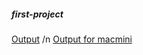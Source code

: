 ##### first-project
[Output](http://localhost:8080/job/TestJob/badge/icon) /n
[Output for macmini](http://10.144.214.168:8080/job/Daily_MAC_64_SmokeTests/badge/icon)
